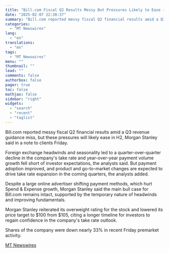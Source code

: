 ```yaml
---
title: "Bill.com Fiscal Q2 Results Messy But Pressures Likely to Ease in H2, Morgan Stanley Says"
date: "2025-02-07 22:30:37"
summary: "Bill.com reported messy fiscal Q2 financial results amid a Q3 revenue guidance miss, but these pressures will likely ease in H2, Morgan Stanley said in a note to clients Friday. Foreign exchange headwinds and seasonality led to a quarter-over-quarter decline in the company's take rate and year-over-year payment volume growth..."
categories:
  - "MT Newswires"
lang:
  - "en"
translations:
  - "en"
tags:
  - "MT Newswires"
menu: ""
thumbnail: ""
lead: ""
comments: false
authorbox: false
pager: true
toc: false
mathjax: false
sidebar: "right"
widgets:
  - "search"
  - "recent"
  - "taglist"
---
```


Bill.com reported messy fiscal Q2 financial results amid a Q3 revenue guidance miss, but these pressures will likely ease in H2, Morgan Stanley said in a note to clients Friday.

Foreign exchange headwinds and seasonality led to a quarter-over-quarter decline in the company's take rate and year-over-year payment volume growth fell short of investor expectations, the analysts said. But payment adoption improved, and product and go-to-market changes are expected to drive take rate expansion in the coming quarters, the analysts added.

Despite a large online advertiser shifting payment methods, which hurt Spend & Expense growth, Morgan Stanley said the main bull case for Bill.com remains intact, supported by the temporary nature of headwinds and improving fundamentals.

Morgan Stanley reiterated its overweight rating for the stock and lowered its price target to $100 from $105, citing a longer timeline for investors to regain confidence in the company's take rate outlook.

Shares of the company were down nearly 33% in recent Friday premarket activity.

[MT Newswires](https://www.tradingview.com/news/mtnewswires.com:20250207:A3312566:0/)
